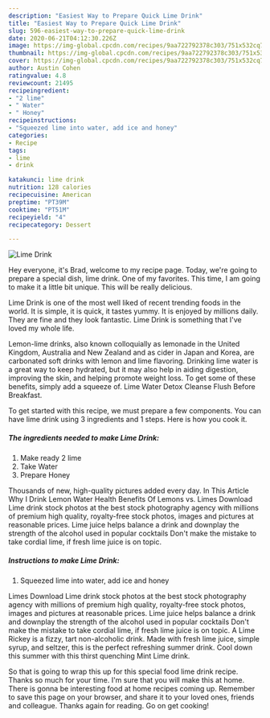 ```yaml
---
description: "Easiest Way to Prepare Quick Lime Drink"
title: "Easiest Way to Prepare Quick Lime Drink"
slug: 596-easiest-way-to-prepare-quick-lime-drink
date: 2020-06-21T04:12:30.226Z
image: https://img-global.cpcdn.com/recipes/9aa722792378c303/751x532cq70/lime-drink-recipe-main-photo.jpg
thumbnail: https://img-global.cpcdn.com/recipes/9aa722792378c303/751x532cq70/lime-drink-recipe-main-photo.jpg
cover: https://img-global.cpcdn.com/recipes/9aa722792378c303/751x532cq70/lime-drink-recipe-main-photo.jpg
author: Austin Cohen
ratingvalue: 4.8
reviewcount: 21495
recipeingredient:
- "2 lime"
- " Water"
- " Honey"
recipeinstructions:
- "Squeezed lime into water, add ice and honey"
categories:
- Recipe
tags:
- lime
- drink

katakunci: lime drink 
nutrition: 128 calories
recipecuisine: American
preptime: "PT39M"
cooktime: "PT51M"
recipeyield: "4"
recipecategory: Dessert

---
```



![Lime Drink](https://img-global.cpcdn.com/recipes/9aa722792378c303/751x532cq70/lime-drink-recipe-main-photo.jpg)

Hey everyone, it's Brad, welcome to my recipe page. Today, we're going to prepare a special dish, lime drink. One of my favorites. This time, I am going to make it a little bit unique. This will be really delicious.

Lime Drink is one of the most well liked of recent trending foods in the world. It is simple, it is quick, it tastes yummy. It is enjoyed by millions daily. They are fine and they look fantastic. Lime Drink is something that I've loved my whole life.

Lemon-lime drinks, also known colloquially as lemonade in the United Kingdom, Australia and New Zealand and as cider in Japan and Korea, are carbonated soft drinks with lemon and lime flavoring. Drinking lime water is a great way to keep hydrated, but it may also help in aiding digestion, improving the skin, and helping promote weight loss. To get some of these benefits, simply add a squeeze of. Lime Water Detox Cleanse Flush Before Breakfast.


To get started with this recipe, we must prepare a few components. You can have lime drink using 3 ingredients and 1 steps. Here is how you cook it.

<!--inarticleads1-->

##### The ingredients needed to make Lime Drink:

1. Make ready 2 lime
1. Take  Water
1. Prepare  Honey


Thousands of new, high-quality pictures added every day. In This Article Why I Drink Lemon Water Health Benefits Of Lemons vs. Limes Download Lime drink stock photos at the best stock photography agency with millions of premium high quality, royalty-free stock photos, images and pictures at reasonable prices. Lime juice helps balance a drink and downplay the strength of the alcohol used in popular cocktails Don&#39;t make the mistake to take cordial lime, if fresh lime juice is on topic. 

<!--inarticleads2-->

##### Instructions to make Lime Drink:

1. Squeezed lime into water, add ice and honey


Limes Download Lime drink stock photos at the best stock photography agency with millions of premium high quality, royalty-free stock photos, images and pictures at reasonable prices. Lime juice helps balance a drink and downplay the strength of the alcohol used in popular cocktails Don&#39;t make the mistake to take cordial lime, if fresh lime juice is on topic. A Lime Rickey is a fizzy, tart non-alcoholic drink. Made with fresh lime juice, simple syrup, and seltzer, this is the perfect refreshing summer drink. Cool down this summer with this thirst quenching Mint Lime drink. 

So that is going to wrap this up for this special food lime drink recipe. Thanks so much for your time. I'm sure that you will make this at home. There is gonna be interesting food at home recipes coming up. Remember to save this page on your browser, and share it to your loved ones, friends and colleague. Thanks again for reading. Go on get cooking!
